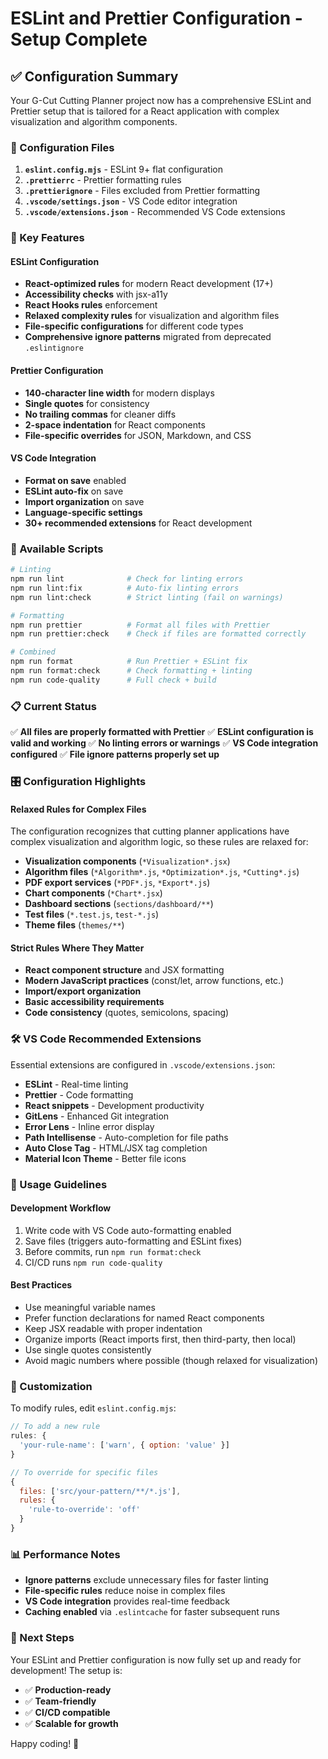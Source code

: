 # ESLint and Prettier Configuration - Setup Complete

## ✅ Configuration Summary

Your G-Cut Cutting Planner project now has a comprehensive ESLint and Prettier setup that is tailored for a React application with complex visualization and algorithm components.

### 📁 Configuration Files

1. **`eslint.config.mjs`** - ESLint 9+ flat configuration
2. **`.prettierrc`** - Prettier formatting rules
3. **`.prettierignore`** - Files excluded from Prettier formatting
4. **`.vscode/settings.json`** - VS Code editor integration
5. **`.vscode/extensions.json`** - Recommended VS Code extensions

### 🎯 Key Features

#### ESLint Configuration
- **React-optimized rules** for modern React development (17+)
- **Accessibility checks** with jsx-a11y
- **React Hooks rules** enforcement
- **Relaxed complexity rules** for visualization and algorithm files
- **File-specific configurations** for different code types
- **Comprehensive ignore patterns** migrated from deprecated `.eslintignore`

#### Prettier Configuration
- **140-character line width** for modern displays
- **Single quotes** for consistency
- **No trailing commas** for cleaner diffs
- **2-space indentation** for React components
- **File-specific overrides** for JSON, Markdown, and CSS

#### VS Code Integration
- **Format on save** enabled
- **ESLint auto-fix** on save
- **Import organization** on save
- **Language-specific settings**
- **30+ recommended extensions** for React development

### 🚀 Available Scripts

```bash
# Linting
npm run lint              # Check for linting errors
npm run lint:fix          # Auto-fix linting errors
npm run lint:check        # Strict linting (fail on warnings)

# Formatting
npm run prettier          # Format all files with Prettier
npm run prettier:check    # Check if files are formatted correctly

# Combined
npm run format            # Run Prettier + ESLint fix
npm run format:check      # Check formatting + linting
npm run code-quality      # Full check + build
```

### 📋 Current Status

✅ **All files are properly formatted with Prettier**
✅ **ESLint configuration is valid and working**
✅ **No linting errors or warnings**
✅ **VS Code integration configured**
✅ **File ignore patterns properly set up**

### 🎛️ Configuration Highlights

#### Relaxed Rules for Complex Files
The configuration recognizes that cutting planner applications have complex visualization and algorithm logic, so these rules are relaxed for:

- **Visualization components** (`*Visualization*.jsx`)
- **Algorithm files** (`*Algorithm*.js`, `*Optimization*.js`, `*Cutting*.js`)
- **PDF export services** (`*PDF*.js`, `*Export*.js`)
- **Chart components** (`*Chart*.jsx`)
- **Dashboard sections** (`sections/dashboard/**`)
- **Test files** (`*.test.js`, `test-*.js`)
- **Theme files** (`themes/**`)

#### Strict Rules Where They Matter
- **React component structure** and JSX formatting
- **Modern JavaScript practices** (const/let, arrow functions, etc.)
- **Import/export organization**
- **Basic accessibility requirements**
- **Code consistency** (quotes, semicolons, spacing)

### 🛠️ VS Code Recommended Extensions

Essential extensions are configured in `.vscode/extensions.json`:
- **ESLint** - Real-time linting
- **Prettier** - Code formatting
- **React snippets** - Development productivity
- **GitLens** - Enhanced Git integration
- **Error Lens** - Inline error display
- **Path Intellisense** - Auto-completion for file paths
- **Auto Close Tag** - HTML/JSX tag completion
- **Material Icon Theme** - Better file icons

### 📝 Usage Guidelines

#### Development Workflow
1. Write code with VS Code auto-formatting enabled
2. Save files (triggers auto-formatting and ESLint fixes)
3. Before commits, run `npm run format:check`
4. CI/CD runs `npm run code-quality`

#### Best Practices
- Use meaningful variable names
- Prefer function declarations for named React components
- Keep JSX readable with proper indentation
- Organize imports (React imports first, then third-party, then local)
- Use single quotes consistently
- Avoid magic numbers where possible (though relaxed for visualization)

### 🔧 Customization

To modify rules, edit `eslint.config.mjs`:

```javascript
// To add a new rule
rules: {
  'your-rule-name': ['warn', { option: 'value' }]
}

// To override for specific files
{
  files: ['src/your-pattern/**/*.js'],
  rules: {
    'rule-to-override': 'off'
  }
}
```

### 📊 Performance Notes

- **Ignore patterns** exclude unnecessary files for faster linting
- **File-specific rules** reduce noise in complex files
- **VS Code integration** provides real-time feedback
- **Caching enabled** via `.eslintcache` for faster subsequent runs

### 🎉 Next Steps

Your ESLint and Prettier configuration is now fully set up and ready for development! The setup is:
- ✅ **Production-ready**
- ✅ **Team-friendly**
- ✅ **CI/CD compatible**
- ✅ **Scalable for growth**

Happy coding! 🚀
